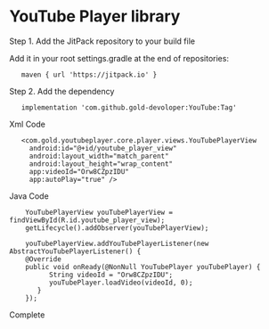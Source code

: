 # YouTube Player library



Step 1. Add the JitPack repository to your build file

Add it in your root settings.gradle at the end of repositories:

       maven { url 'https://jitpack.io' }

Step 2. Add the dependency

       implementation 'com.github.gold-devoloper:YouTube:Tag'

Xml Code
       
       <com.gold.youtubeplayer.core.player.views.YouTubePlayerView
         android:id="@+id/youtube_player_view"
         android:layout_width="match_parent"
         android:layout_height="wrap_content"
         app:videoId="Orw8CZpzIDU"
         app:autoPlay="true" />
         
Java Code

        YouTubePlayerView youTubePlayerView = findViewById(R.id.youtube_player_view);
        getLifecycle().addObserver(youTubePlayerView);

        youTubePlayerView.addYouTubePlayerListener(new AbstractYouTubePlayerListener() {
        @Override
        public void onReady(@NonNull YouTubePlayer youTubePlayer) {
              String videoId = "Orw8CZpzIDU";
              youTubePlayer.loadVideo(videoId, 0);
           }
        });
        
  Complete
  
        
